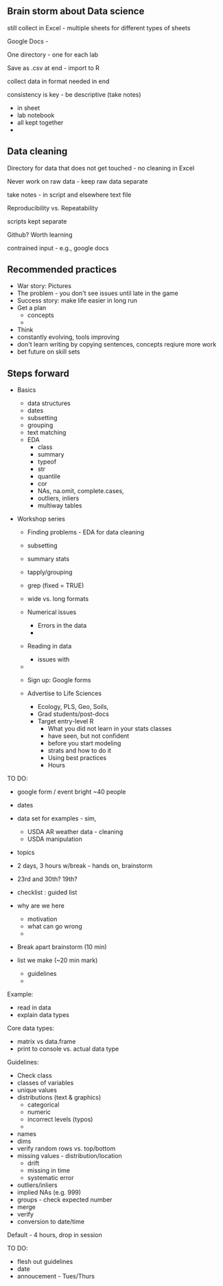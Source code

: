 ## Brain storm about Data science

still collect in Excel - multiple sheets for different types of sheets

Google Docs - 

One directory - one for each lab

Save as .csv at end - import to R

collect data in format needed in end

consistency is key - be descriptive (take notes) 
  - in sheet
  - lab notebook
  - all kept together
  - 
  
## Data cleaning

Directory for data that does not get touched - no cleaning in Excel

Never work on raw data - keep raw data separate

take notes - in script and elsewhere text file

Reproducibility vs. Repeatability

scripts kept separate

Github? Worth learning

contrained input - e.g., google docs

## Recommended practices

  - War story: Pictures
  - The problem - you don't see issues until late in the game
  - Success story: make life easier in long run
  - Get a plan
	- concepts
	- 
  - Think 
  - constantly evolving, tools improving
  - don't learn writing by copying sentences, concepts reqiure more work
  - bet future on skill sets
  
## Steps forward

  - Basics
    - data structures
	- dates
	- subsetting
	- grouping
	- text matching
	- EDA
	  - class
	  - summary
	  - typeof
	  - str
	  - quantile
	  - cor
	  - NAs, na.omit, complete.cases, 
	  - outliers, inliers
	  - multiway tables
	  
- Workshop series
	- Finding problems - EDA for data cleaning
	- subsetting
	- summary stats
	- tapply/grouping
	- grep (fixed = TRUE)
	- wide vs. long formats
	
	- Numerical issues
	  - Errors in the data
	  - 
    - Reading in data
	  - issues with 
	- 
	
  - Sign up: Google forms
  - Advertise to Life Sciences
	- Ecology, PLS, Geo, Soils, 
	- Grad students/post-docs
	- Target entry-level R
	  - What you did not learn in your stats classes
	  - have seen, but not confident
	  - before you start modeling
	  - strats and how to do it
	  - Using best practices
	  - Hours
	  
	  
TO DO:
 - google form / event bright ~40 people
 - dates 
 - data set for examples - sim,
   - USDA AR weather data - cleaning
   - USDA manipulation
 - topics
 - 2 days, 3 hours w/break - hands on, brainstorm
 - 23rd and 30th? 19th? 
 - checklist : guided list
 
 - why are we here 
   - motivation
   - what can go wrong
   - 
   
 - Break apart brainstorm (10 min)
 - list we make (~20 min mark)
   - guidelines
   - 

 Example:
 - read in data
 - explain data types
 
 Core data types:
   - matrix vs data.frame
   - print to console vs. actual data type
   
 Guidelines:
   - Check class
   - classes of variables
   - unique values
   - distributions (text & graphics)
	 - categorical 
	 - numeric
	 - incorrect levels (typos)
	 - 
   - names
   - dims
   - verify random rows vs. top/bottom
   - missing values - distribution/location
	 - drift
	 - missing in time
	 - systematic error
   - outliers/inliers
   - implied NAs (e.g. 999)
   - groups - check expected number
   - merge
   - verify
   - conversion to date/time
   
Default - 4 hours, drop in session

TO DO:
- flesh out guidelines
- date
- annoucement - Tues/Thurs
